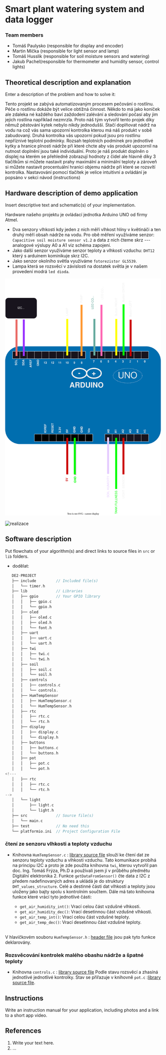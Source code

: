 

# Smart plant watering system and data logger 

### Team members

* Tomáš Paulysko (responsible for display and encoder)
* Martin Mička (responsible for light sensor and lamp)
* Tomáš Husslik (responsible for soil moisture sensors and watering)
* Jakub Pachel(responsible for thermometer and humidity sensor, control lights)

## Theoretical description and explanation

Enter a description of the problem and how to solve it:

Tento projekt se zabývá automatizovaným procesem pečování o rostlinu. Péče o rostlinu dokáže být velice obtížná činnost. Někdo to má jako koníček ale zdaleka né každého baví zaždodení zalévání a sledování počasí aby jim jejich rostlina například nezmrzla. Proto náš tým vytvořil tento projek díky němuž pěstování kytek nebylo nikdy jednodušší. Stačí doplňovat nádrž na vodu na což vás sama upozorní kontrolka kterou má náš produkt v sobě zabudovaný. Druhá kontrolka vás upozorní pokud jsou pro rostlinu nepříznivé teplotní podmínky. Rozsah teplotních podmínek pro jednotlivé kytky a hranice plnosti nádrže při které chcte aby vás produkt upozornil na nutnost doplnění jsou také individuální. Proto je náš produkt doplněn o displej na kterém se přehledně zobrazují hodnoty z čidel ale hlavně díky 3 tlačítkům si můžete nastavit prahy maximální a minimální teploty a zároveň si můžete nastavit procentuální hranici objemu nádrže při které se rozsvítí kontrolka. Nastavování pomocí tlačítek je velice intuitivní a ovládání je popsáno v sekci návod (instructions)

<!---
![Page5_2](https://github.com/mrbutterfly105/digital-electrononics-2-project/assets/61315339/5ac3bc4b-e355-40ce-aa90-88d9c50943ea))
-->
## Hardware description of demo application

Insert descriptive text and schematic(s) of your implementation.

Hardware našeho projektu je ovládací jednotka Arduino UNO od firmy Atmel. 
  - Dva senzory vlhkosti kdy jeden z nich měří vlhkost hlíny v květináči a ten druhý měří obsah nádrže na vodu. Pro obě měření využíváme senzor: `Capacitive soil moisture sensor v1.2` a data z nich čteme skrz ---analogové výslupy A0 a A1 viz schéma zapojení.
  - Jako další senzor využíváme senzor teploty a vlhkosti vzduchu: `DHT12` který s arduinem kominikuje skrz I2C.
  - Jako senzor okolního světla využíváme `fotorezistor GL5539`.
  - Lampa která se rozsvěcí v závislosti na dostatek světla je v našem provedení modrá `led dioda`. 
<!---
![Page6](https://github.com/mrbutterfly105/digital-electrononics-2-project/assets/61315339/a3395297-1f91-45a3-b652-0e4c7b957d01)
-->
![Page7](https://github.com/mrbutterfly105/digital-electrononics-2-project/blob/main/de2-project/images/SCHEMA.svg)



![realizace](https://github.com/mrbutterfly105/digital-electrononics-2-project/assets/61315339/24e787b6-26b1-4c22-89d5-f894bc44e786)

## Software description

Put flowchats of your algorithm(s) and direct links to source files in `src` or `lib` folders.

- dodělat:

```c
   DE2-PROJECT          
   ├── include         // Included file(s)
   │   └── timer.h
   ├── lib             // Libraries
   │   ├── gpio        // Your GPIO library
   │   │   ├── gpio.c
   │   │   └── gpio.h
   │   ├── oled        
   │   │   ├── oled.c
   │   │   ├── oled.h
   │   │   └── font.h
   │   ├── uart       
   │   │   ├── uart.c
   │   │   └── uart.h
   │   ├── twi       
   │   │   ├── twi.c
   │   │   └── twi.h
   │   ├── soil       
   │   │   ├── soil.c
   │   │   └── soil.h
   │   ├── controls       
   │   │   ├── controls.c
   │   │   └── controls.
   │   ├── HumTempSensor       
   │   │   ├── HumTempSensor.c
   │   │   └── HumTempSensor.h
   │   ├── rtc       
   │   │   ├── rtc.c
   │   │   └── rtc.h
   │   ├── display       
   │   │   ├── display.c
   │   │   └── display.h
   │   ├── buttons       
   │   │   ├── buttons.c
   │   │   └── buttons.h
   │   ├── pot       
   │   │   ├── pot.c
   │   │   └── pot.h
<!---
   │   ├── rtc       
   │   │   ├── rtc.c
   │   │   └── rtc.h
-->
   │   └── light       
   │       ├── light.c
   │       └── light.h
   ├── src             // Source file(s)
   │   └── main.c
   ├── test            // No need this
   └── platformio.ini  // Project Configuration File
   ```
### čtení ze senzoru vlhkosti a teploty vzduchu
 * Knihovna `HumTempSensor.c` : [library source file](https://github.com/mrbutterfly105/digital-electrononics-2-project/blob/soil/de2-project/lib/HumTempSensor/HumTempSensor.c) slouží ke čtení dat ze senzoru teploty vzduchu a vlhkosti vzduchu.
 Tato komunikace probíhá na principu I2C a proto je zde použita knihovna `twi`, kterou vytvořil pan doc. Ing. Tomáš Frýza, Ph.D a používali jsem jí v průběhu předmětu Digitální elektronika 2. Funkce `getDataFromSensor()` čte data z I2C z předem nadefinovaných adres a ukládá je do struktury `DHT_values_structure`. Celé a destinné části dat vlhkosti a teploty jsou uloženy jako bajty spolu s kontrolním součtem.
 Dále má tato knihovna funkce které vrácí tyto jednotlivé části:

   - `get_air_humidity_int()`: Vrací celou část vzdušné vlhkosti.
   - `get_air_humidity_dec()`: Vrací desetinnou část vzdušné vlhkosti.
   - `get_air_temp_int()`: Vrací celou část vzdušné teploty.
   - `get_air_temp_dec()`: Vrací desetinnou část vzdušné teploty.
   <br>
V hlavičkovém souboru  `HumTempSensor.h` : [header file](https://github.com/mrbutterfly105/digital-electrononics-2-project/blob/main/de2-project/lib/HumTempSensor/HumTempSensor.h) jsou pak tyto funkce deklarovány.

### Rozsvěcování kontrolek malého obashu nádrže a špatné teploty
* Knihovna `controls.c` : [library source file](https://github.com/mrbutterfly105/digital-electrononics-2-project/blob/main/de2-project/lib/controls/controls.c) Podle stavu rozsvěcí a zhasíná jednotlivé jednotlivé kontrolky. Stav se přiřazuje v knihovně `pot.c` :[library source file](https://github.com/mrbutterfly105/digital-electrononics-2-project/blob/main/de2-project//lib/pot/pot.c).

## Instructions

Write an instruction manual for your application, including photos and a link to a short app video.

## References

1. Write your text here.
2. ...

